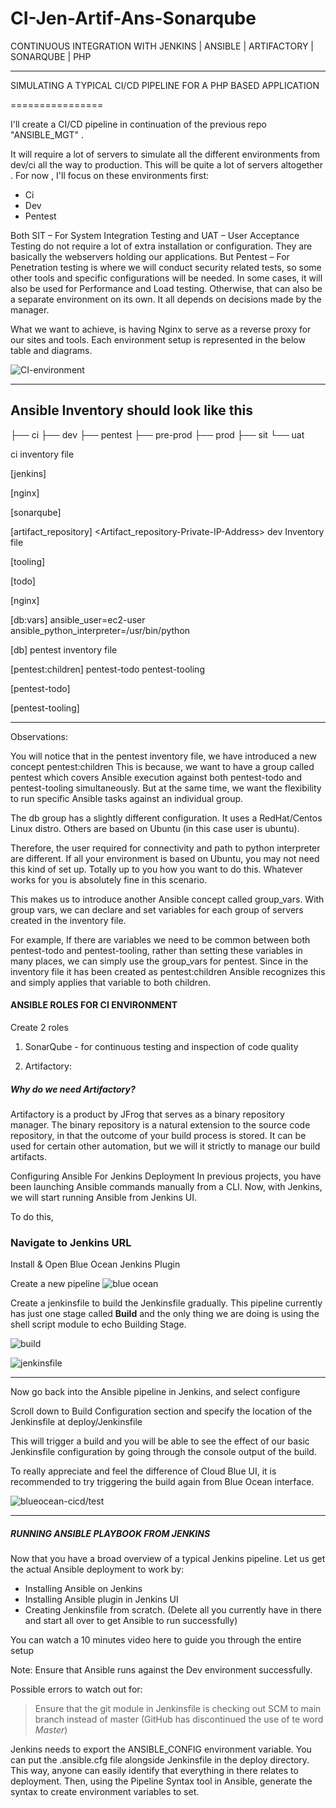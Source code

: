 # CI-Jen-Artif-Ans-Sonarqube

CONTINUOUS INTEGRATION WITH JENKINS | ANSIBLE | ARTIFACTORY | SONARQUBE | PHP
___

SIMULATING A TYPICAL CI/CD PIPELINE FOR A PHP BASED APPLICATION

================

I'll create a CI/CD pipeline in continuation of the previous repo "ANSIBLE_MGT" . 

It will require a lot of servers to simulate all the different environments from dev/ci all the way to production. This will be quite a lot of servers altogether . For now , I'll focus on these environments first:

- Ci
- Dev
- Pentest

Both SIT – For System Integration Testing and UAT – User Acceptance Testing do not require a lot of extra installation or configuration. They are basically the webservers holding our applications. But Pentest – For Penetration testing is where we will conduct security related tests, so some other tools and specific configurations will be needed. In some cases, it will also be used for Performance and Load testing. Otherwise, that can also be a separate environment on its own. It all depends on decisions made by the manager.

What we want to achieve, is having Nginx to serve as a reverse proxy for our sites and tools. Each environment setup is represented in the below table and diagrams.

![CI-environment](/images/CI-Environment.png)


---

## Ansible Inventory should look like this


├── ci
├── dev
├── pentest
├── pre-prod
├── prod
├── sit
└── uat

ci inventory file

[jenkins]
<Jenkins-Private-IP-Address>

[nginx]
<Nginx-Private-IP-Address>

[sonarqube]
<SonarQube-Private-IP-Address>

[artifact_repository]
<Artifact_repository-Private-IP-Address>
dev Inventory file

[tooling]
<Tooling-Web-Server-Private-IP-Address>

[todo]
<Todo-Web-Server-Private-IP-Address>

[nginx]
<Nginx-Private-IP-Address>

[db:vars]
ansible_user=ec2-user
ansible_python_interpreter=/usr/bin/python

[db]
<DB-Server-Private-IP-Address>
pentest inventory file

[pentest:children]
pentest-todo
pentest-tooling

[pentest-todo]
<Pentest-for-Todo-Private-IP-Address>

[pentest-tooling]
<Pentest-for-Tooling-Private-IP-Address>

---

Observations:

You will notice that in the pentest inventory file, we have introduced a new concept pentest:children This is because, we want to have a group called pentest which covers Ansible execution against both pentest-todo and pentest-tooling simultaneously. But at the same time, we want the flexibility to run specific Ansible tasks against an individual group.

The db group has a slightly different configuration. It uses a RedHat/Centos Linux distro. Others are based on Ubuntu (in this case user is ubuntu). 

Therefore, the user required for connectivity and path to python interpreter are different. If all your environment is based on Ubuntu, you may not need this kind of set up. Totally up to you how you want to do this. Whatever works for you is absolutely fine in this scenario.

This makes us to introduce another Ansible concept called group_vars. With group vars, we can declare and set variables for each group of servers created in the inventory file.

For example, If there are variables we need to be common between both pentest-todo and pentest-tooling, rather than setting these variables in many places, we can simply use the group_vars for pentest. Since in the inventory file it has been created as pentest:children Ansible recognizes this and simply applies that variable to both children.

#### ANSIBLE ROLES FOR CI ENVIRONMENT

Create 2 roles

1. SonarQube - for continuous testing and inspection of code quality

2. Artifactory:  

##### Why do we need Artifactory?

Artifactory is a product by JFrog that serves as a binary repository manager. The binary repository is a natural extension to the source code repository, in that the outcome of your build process is stored. It can be used for certain other automation, but we will it strictly to manage our build artifacts.

Configuring Ansible For Jenkins Deployment
In previous projects, you have been launching Ansible commands manually from a CLI. Now, with Jenkins, we will start running Ansible from Jenkins UI.

To do this,

### Navigate to Jenkins URL

Install & Open Blue Ocean Jenkins Plugin

Create a new pipeline
![blue ocean](/images/blueocean-installed.png)

Create a jenkinsfile to build the Jenkinsfile gradually. This pipeline currently has just one stage called **Build** and the only thing we are doing is using the shell script module to echo Building Stage.

![build](/images/build.png)

![jenkinsfile](/images/jenkinsfile.png)

---
Now go back into the Ansible pipeline in Jenkins, and select configure

Scroll down to Build Configuration section and specify the location of the Jenkinsfile at deploy/Jenkinsfile

This will trigger a build and you will be able to see the effect of our basic Jenkinsfile configuration by going through the console output of the build.

To really appreciate and feel the difference of Cloud Blue UI, it is recommended to try triggering the build again from Blue Ocean interface.

![blueocean-cicd/test](/images/blueocean-cicd.png)

---

##### RUNNING ANSIBLE PLAYBOOK FROM JENKINS

Now that you have a broad overview of a typical Jenkins pipeline. Let us get the actual Ansible deployment to work by:

- Installing Ansible on Jenkins
- Installing Ansible plugin in Jenkins UI
- Creating Jenkinsfile from scratch. (Delete all you currently have in there and start all over to get Ansible to run successfully)

You can watch a 10 minutes video here to guide you through the entire setup

Note: Ensure that Ansible runs against the Dev environment successfully.

Possible errors to watch out for:

> Ensure that the git module in Jenkinsfile is checking out SCM to main branch instead of master (GitHub has discontinued the use of te word *Master*)

Jenkins needs to export the ANSIBLE_CONFIG environment variable. You can put the .ansible.cfg file alongside Jenkinsfile in the deploy directory. This way, anyone can easily identify that everything in there relates to deployment. Then, using the Pipeline Syntax tool in Ansible, generate the syntax to create environment variables to set.
